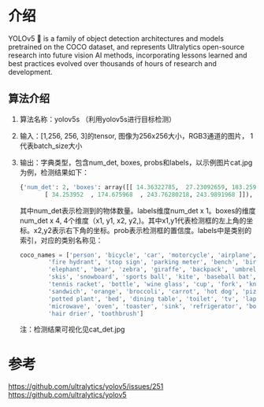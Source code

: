 # 介绍
YOLOv5 🚀 is a family of object detection architectures and models pretrained on the COCO dataset, and represents Ultralytics open-source research into future vision AI methods, incorporating lessons learned and best practices evolved over thousands of hours of research and development.

## 算法介绍

1. 算法名称：yolov5s （利用yolov5s进行目标检测）

2. 输入：[1,256, 256, 3]的tensor, 图像为256x256大小，RGB3通道的图片， 1代表batch_size大小

3. 输出：字典类型，包含num_det, boxes, probs和labels，以示例图片cat.jpg为例，检测结果如下：

   ```python
   {'num_det': 2, 'boxes': array([[ 14.36322785,  27.23092659, 183.25946035, 210.49017344],
          [ 34.253952  , 174.675968  , 243.76280218, 243.9891968 ]]), 'probs': array([0.89651293, 0.53926593]), 'labels': array([15, 73])}
   ```

   其中num_det表示检测到的物体数量。labels维度num_det x 1。boxes的维度num_det x 4, 4个维度（x1, y1, x2, y2,)。其中x1,y1代表检测框的左上角的坐标。x2,y2表示右下角的坐标。prob表示检测框的置信度。labels中是类别的索引，对应的类别名称见：

   ```python
   coco_names = ['person', 'bicycle', 'car', 'motorcycle', 'airplane', 'bus', 'train', 'truck', 'boat', 'traffic light',
           'fire hydrant', 'stop sign', 'parking meter', 'bench', 'bird', 'cat', 'dog', 'horse', 'sheep', 'cow',
           'elephant', 'bear', 'zebra', 'giraffe', 'backpack', 'umbrella', 'handbag', 'tie', 'suitcase', 'frisbee',
           'skis', 'snowboard', 'sports ball', 'kite', 'baseball bat', 'baseball glove', 'skateboard', 'surfboard',
           'tennis racket', 'bottle', 'wine glass', 'cup', 'fork', 'knife', 'spoon', 'bowl', 'banana', 'apple',
           'sandwich', 'orange', 'broccoli', 'carrot', 'hot dog', 'pizza', 'donut', 'cake', 'chair', 'couch',
           'potted plant', 'bed', 'dining table', 'toilet', 'tv', 'laptop', 'mouse', 'remote', 'keyboard', 'cell phone',
           'microwave', 'oven', 'toaster', 'sink', 'refrigerator', 'book', 'clock', 'vase', 'scissors', 'teddy bear',
           'hair drier', 'toothbrush'] 
   ```

   注：检测结果可视化见cat_det.jpg

# 参考
https://github.com/ultralytics/yolov5/issues/251
https://github.com/ultralytics/yolov5